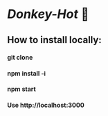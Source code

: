 # ***Donkey-Hot*** 	:horse:
## How to install locally:
#### git clone
#### npm install -i
#### npm start
#### Use http://localhost:3000
